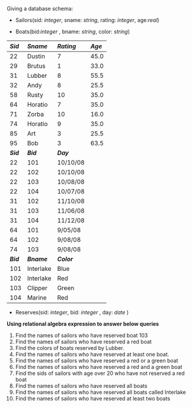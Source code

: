 

Giving a database schema: 

- Sailors(sid: *integer*, sname: *string*, rating: *integer*, age:*real*)

- Boats(bid:*integer* , bname: *string*, color: *string*)


| *Sid* | *Sname* | *Rating* | *Age* |
| :---- | :---- | :---- | :---- |
| 22 | Dustin | 7 | 45.0 |
| 29 | Brutus | 1 | 33.0 |
| 31 | Lubber | 8 | 55.5 |
| 32 | Andy | 8 | 25.5 |
| 58 | Rusty | 10 | 35.0 |
| 64 | Horatio | 7 | 35.0 |
| 71 | Zorba | 10 | 16.0 |
| 74 | Horatio | 9 | 35.0 |
| 85 | Art | 3 | 25.5 |
| 95 | Bob | 3 | 63.5 |
| ***Sid*** | ***Bid*** | ***Day*** |  |
| 22 | 101 | 10/10/08 |  |
| 22 | 102 | 10/10/08 |  |
| 22 | 103 | 10/08/08 |  |
| 22 | 104 | 10/07/08 |  |
| 31 | 102 | 11/10/08 |  |
| 31 | 103 | 11/06/08 |  |
| 31 | 104 | 11/12/08 |  |
| 64 | 101 | 9/05/08 |  |
| 64 | 102 | 9/08/08 |  |
| 74 | 103 | 9/08/08 |  |
| ***Bid*** | ***Bname*** | ***Color*** |  |
| 101 | Interlake | Blue |  |
| 102 | Interlake | Red |  |
| 103 | Clipper | Green |  |
| 104 | Marine | Red |  |

- Reserves(sid: *integer*, bid: *integer* , day: *date* )

**Using relational algebra expression to answer below queries**

1. Find the names of sailors who have reserved boat 103  
2. Find the names of sailors who have reserved a red boat  
3. Find the colors of boats reserved by Lubber.  
4. Find the names of sailors who have reserved at least one boat.  
5. Find the names of sailors who have reserved a red or a green boat  
6. Find the names of sailors who have reserved a red and a green boat  
7. Find the sids of sailors with age over 20 who have not reserved a red boat  
8. Find the names of sailors who have reserved all boats  
9. Find the names of sailors who have reserved all boats called Interlake  
10. Find the names of sailors who have reserved at least two boats